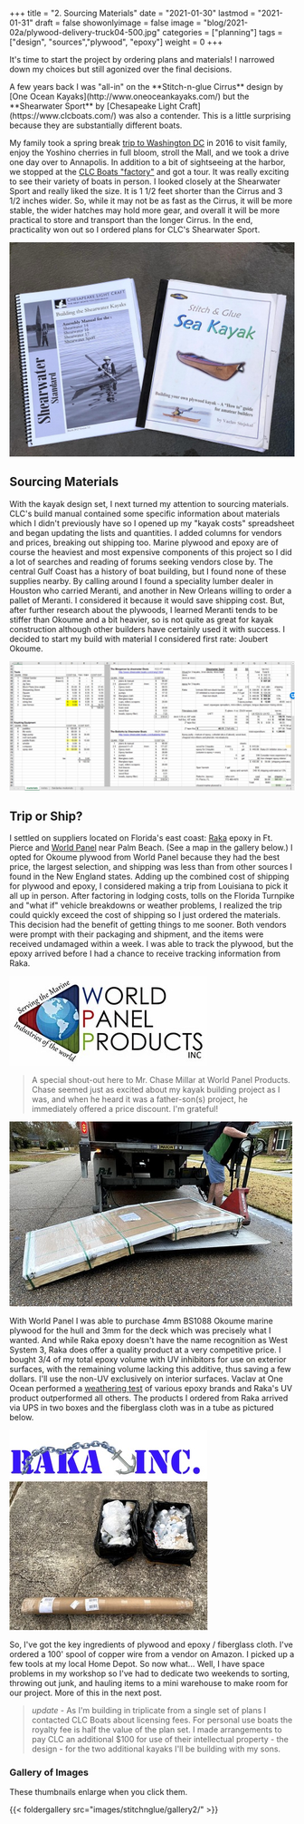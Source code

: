 +++
title = "2. Sourcing Materials"
date = "2021-01-30"
lastmod = "2021-01-31"
draft = false
showonlyimage = false
image = "blog/2021-02a/plywood-delivery-truck04-500.jpg"
categories = ["planning"]
tags = ["design", "sources","plywood", "epoxy"]
weight = 0
+++

It's time to start the project by ordering plans and materials! I narrowed down my choices but still agonized over the final decisions. 
<!--more-->A few years back I was "all-in" on the **Stitch-n-glue Cirrus** design by [One Ocean Kayaks](http://www.oneoceankayaks.com/) but the **Shearwater Sport** by [Chesapeake Light Craft](https://www.clcboats.com/) was also a contender. This is a little surprising because they are substantially different boats. 

My family took a spring break [trip to Washington DC](https://howisjt.com/posts/travel-dc/) in 2016 to visit family, enjoy the Yoshino cherries in full bloom, stroll the Mall, and we took a drive one day over to Annapolis. In addition to a bit of sightseeing at the harbor, we stopped at the [CLC Boats "factory"](https://www.clcboats.com/default/showroom.html) and got a tour. It was really exciting to see their variety of boats in person. I looked closely at the Shearwater Sport and really liked the size. It is 1 1/2 feet shorter than the Cirrus and 3 1/2 inches wider. So, while it may not be as fast as the Cirrus, it will be more stable, the wider hatches may hold more gear, and overall it will be more practical to store and transport than the longer Cirrus. In the end, practicality won out so I ordered plans for CLC's Shearwater Sport.

![photo of kayak build manuals](kayak-design-manuals.jpg "Build manuals for the CLC Shearwaters and the One Ocean Kayak Cirrus")

## Sourcing Materials

With the kayak design set, I next turned my attention to sourcing materials. CLC's build manual contained some specific information about materials which I didn't previously have so I opened up my "kayak costs" spreadsheet and began updating the lists and quantities. I added columns for vendors and prices, breaking out shipping too. Marine plywood and epoxy are of course the heaviest and most expensive components of this project so I did a lot of searches and reading of forums seeking vendors close by. The central Gulf Coast has a history of boat building, but I found none of these supplies nearby. By calling around I found a speciality lumber dealer in Houston who carried Meranti, and another in New Orleans willing to order a pallet of Meranti. I considered it because it would save shipping cost. But, after further research about the plywoods, I learned Meranti tends to be stiffer than Okoume and a bit heavier, so is not quite as great for kayak construction although other builders have certainly used it with success. I decided to start my build with material I considered first rate: Joubert Okoume. 

![screen capture of spreadsheet](my-spreadsheet.jpg "My spreadsheet compared different designs, and calculated quantities and costs of materials.")

## Trip or Ship?

I settled on suppliers located on Florida's east coast: [Raka](http://www.raka.com/) epoxy in Ft. Pierce and [World Panel](https://www.worldpanel.com/) near Palm Beach. (See a map in the gallery below.) I opted for Okoume plywood from World Panel because they had the best price, the largest selection, and shipping was less than from other sources I found in the New England states. Adding up the combined cost of shipping for plywood and epoxy, I considered making a trip from Louisiana to pick it all up in person. After factoring in lodging costs, tolls on the Florida Turnpike and "what if" vehicle breakdowns or weather problems, I realized the trip could quickly exceed the cost of shipping  so I just ordered the materials. This decision had the benefit of getting things to me sooner. Both vendors were prompt with their packaging and shipment, and the items were received undamaged within a week. I was able to track the plywood, but the epoxy arrived before I had a chance to receive tracking information from Raka.

![World Panel](worldpanel-logo-thumb.jpg)

> A special shout-out here to Mr. Chase Millar at World Panel Products. Chase seemed just as excited about my kayak building project as I was, and when he heard it was a father-son(s) project, he immediately offered a price discount. I'm grateful! 

![photo of plywood arriving by motor freight](plywood-delivery-truck04-500.jpg "My plywood arrives!.")

With World Panel I was able to purchase 4mm BS1088 Okoume marine plywood for the hull and 3mm for the deck which was precisely what I wanted. And while Raka epoxy doesn't have the name recognition as West System 3, Raka does offer a quality product at a very competitive price. I bought 3/4 of my total epoxy volume with UV inhibitors for use on exterior surfaces, with the remaining volume lacking this additive, thus saving a few dollars. I'll use the non-UV exclusively on interior surfaces. Vaclav at One Ocean performed a [weathering test](http://www.oneoceankayaks.com/Epoxtest.htm) of various epoxy brands and Raka's UV product outperformed all others. The products I ordered from Raka arrived via UPS in two boxes and the fiberglass cloth was in a tube as pictured below.

![Raka Epoxy](Raka-epoxy-logo-thumb.jpg)  ![photo of epoxy and fiberglass boxes](raka-epoxy-boxes-and-fiberglass-thumb.jpg "The epoxy and fiberglass arrives!.")

So, I've got the key ingredients of plywood and epoxy / fiberglass cloth. I've ordered a 100' spool of copper wire from a vendor on Amazon. I picked up a few tools at my local Home Depot. So now what... Well, I have space problems in my workshop so I've had to dedicate two weekends to sorting, throwing out junk, and hauling items to a mini warehouse to make room for our project. More of this in the next post.

> *update* - As I'm building in triplicate from a single set of plans I contacted CLC Boats about licensing fees. For personal use boats the royalty fee is half the value of the plan set. I made arrangements to pay CLC an additional $100 for use of their intellectual property - the design - for the two additional kayaks I'll be building with my sons.

### Gallery of Images

These thumbnails enlarge when you click them.

{{< foldergallery src="images/stitchnglue/gallery2/" >}}



